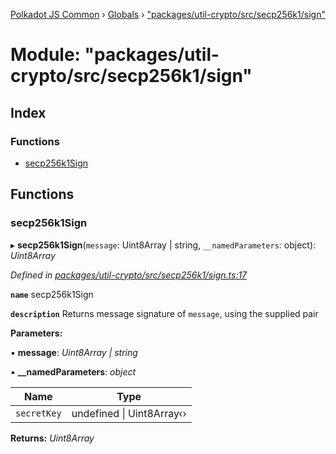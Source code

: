 [Polkadot JS Common](../README.md) › [Globals](../globals.md) › ["packages/util-crypto/src/secp256k1/sign"](_packages_util_crypto_src_secp256k1_sign_.md)

# Module: "packages/util-crypto/src/secp256k1/sign"

## Index

### Functions

* [secp256k1Sign](_packages_util_crypto_src_secp256k1_sign_.md#secp256k1sign)

## Functions

###  secp256k1Sign

▸ **secp256k1Sign**(`message`: Uint8Array | string, `__namedParameters`: object): *Uint8Array*

*Defined in [packages/util-crypto/src/secp256k1/sign.ts:17](https://github.com/polkadot-js/common/blob/d4e6ad55/packages/util-crypto/src/secp256k1/sign.ts#L17)*

**`name`** secp256k1Sign

**`description`** Returns message signature of `message`, using the supplied pair

**Parameters:**

▪ **message**: *Uint8Array | string*

▪ **__namedParameters**: *object*

Name | Type |
------ | ------ |
`secretKey` | undefined &#124; Uint8Array‹› |

**Returns:** *Uint8Array*
